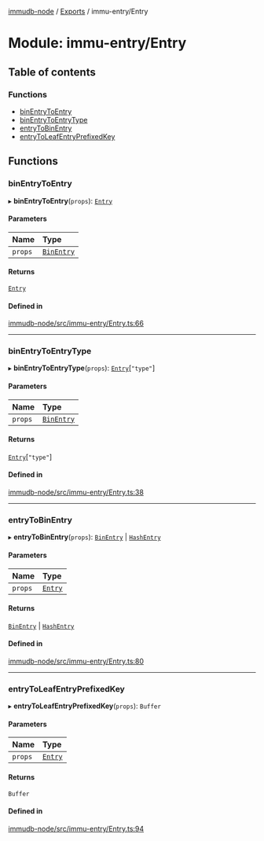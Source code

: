 [immudb-node](../README.md) / [Exports](../modules.md) / immu-entry/Entry

# Module: immu-entry/Entry

## Table of contents

### Functions

- [binEntryToEntry](immu_entry_Entry.md#binentrytoentry)
- [binEntryToEntryType](immu_entry_Entry.md#binentrytoentrytype)
- [entryToBinEntry](immu_entry_Entry.md#entrytobinentry)
- [entryToLeafEntryPrefixedKey](immu_entry_Entry.md#entrytoleafentryprefixedkey)

## Functions

### binEntryToEntry

▸ **binEntryToEntry**(`props`): [`Entry`](types_Entry.md#entry)

#### Parameters

| Name | Type |
| :------ | :------ |
| `props` | [`BinEntry`](types_Entry.md#binentry) |

#### Returns

[`Entry`](types_Entry.md#entry)

#### Defined in

[immudb-node/src/immu-entry/Entry.ts:66](https://github.com/user3232/node-immu-db/blob/30c0d74/immudb-node/src/immu-entry/Entry.ts#L66)

___

### binEntryToEntryType

▸ **binEntryToEntryType**(`props`): [`Entry`](types_Entry.md#entry)[``"type"``]

#### Parameters

| Name | Type |
| :------ | :------ |
| `props` | [`BinEntry`](types_Entry.md#binentry) |

#### Returns

[`Entry`](types_Entry.md#entry)[``"type"``]

#### Defined in

[immudb-node/src/immu-entry/Entry.ts:38](https://github.com/user3232/node-immu-db/blob/30c0d74/immudb-node/src/immu-entry/Entry.ts#L38)

___

### entryToBinEntry

▸ **entryToBinEntry**(`props`): [`BinEntry`](types_Entry.md#binentry) \| [`HashEntry`](types_Entry.md#hashentry)

#### Parameters

| Name | Type |
| :------ | :------ |
| `props` | [`Entry`](types_Entry.md#entry) |

#### Returns

[`BinEntry`](types_Entry.md#binentry) \| [`HashEntry`](types_Entry.md#hashentry)

#### Defined in

[immudb-node/src/immu-entry/Entry.ts:80](https://github.com/user3232/node-immu-db/blob/30c0d74/immudb-node/src/immu-entry/Entry.ts#L80)

___

### entryToLeafEntryPrefixedKey

▸ **entryToLeafEntryPrefixedKey**(`props`): `Buffer`

#### Parameters

| Name | Type |
| :------ | :------ |
| `props` | [`Entry`](types_Entry.md#entry) |

#### Returns

`Buffer`

#### Defined in

[immudb-node/src/immu-entry/Entry.ts:94](https://github.com/user3232/node-immu-db/blob/30c0d74/immudb-node/src/immu-entry/Entry.ts#L94)
